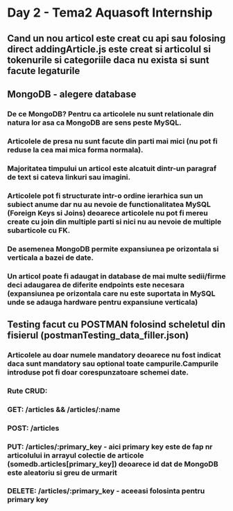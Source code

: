 # Day 2 - Tema2 Aquasoft Internship

## Cand un nou articol este creat cu api sau folosing direct addingArticle.js este creat si articolul si tokenurile si categoriile daca nu exista si sunt facute legaturile

## MongoDB - alegere database
### De ce MongoDB? Pentru ca articolele nu sunt relationale din natura lor asa ca MongoDB are sens peste MySQL.
### Articolele de presa nu sunt facute din parti mai mici (nu pot fi reduse la cea mai mica forma normala).
### Majoritatea timpului un articol este alcatuit dintr-un paragraf de text si cateva linkuri sau imagini.
### Articolele pot fi structurate intr-o ordine ierarhica sun un subiect anume dar nu au nevoie de functionalitatea MySQL (Foreign Keys si Joins) deoarece articolele nu pot fi mereu create cu join din multiple parti si nici nu au nevoie de multiple subarticole cu FK.
### De asemenea MongoDB permite expansiunea pe orizontala si verticala a bazei de date.
### Un articol poate fi adaugat in database de mai multe sedii/firme deci adaugarea de diferite endpoints este necesara (expansiunea pe orizontala care nu este suportata in MySQL unde se adauga hardware pentru expansiune verticala)<br/>

## Testing facut cu POSTMAN folosind scheletul din fisierul (postmanTesting_data_filler.json)
### Articolele au doar numele mandatory deoarece nu fost indicat daca sunt mandatory sau optional toate campurile.Campurile introduse pot fi doar corespunzatoare schemei date.<br/>

### Rute CRUD: 
### GET: /articles && /articles/:name
### POST: /articles
### PUT: /articles/:primary_key - aici primary key este de fap nr articolului in arrayul colectie de articole (somedb.articles[primary_key]) deoarece id dat de MongoDB este aleatoriu si greu de urmarit
### DELETE: /articles/:primary_key - aceeasi folosinta pentru primary key